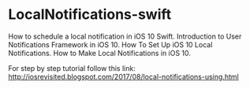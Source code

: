 # LocalNotifications-swift
How to schedule a local notification in iOS 10 Swift. Introduction to User Notifications Framework in iOS 10. How To Set Up iOS 10 Local Notifications. How to Make Local Notifications in iOS 10.

For step by step tutorial follow this link: http://iosrevisited.blogspot.com/2017/08/local-notifications-using.html
